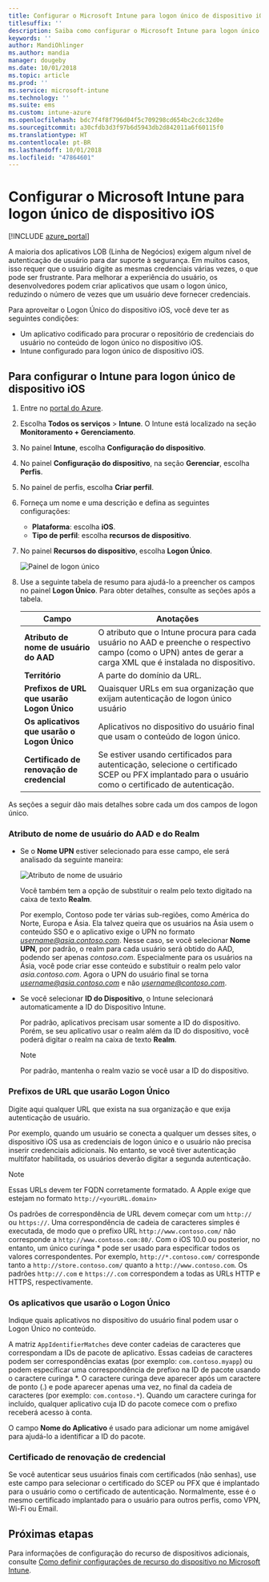 ```yaml
---
title: Configurar o Microsoft Intune para logon único de dispositivo iOS
titlesuffix: ''
description: Saiba como configurar o Microsoft Intune para logon único de dispositivo iOS.
keywords: ''
author: MandiOhlinger
ms.author: mandia
manager: dougeby
ms.date: 10/01/2018
ms.topic: article
ms.prod: ''
ms.service: microsoft-intune
ms.technology: ''
ms.suite: ems
ms.custom: intune-azure
ms.openlocfilehash: bdc7f4f8f796d04f5c709298cd654bc2cdc32d0e
ms.sourcegitcommit: a30cfdb3d3f97b6d5943db2d842011a6f60115f0
ms.translationtype: HT
ms.contentlocale: pt-BR
ms.lasthandoff: 10/01/2018
ms.locfileid: "47864601"
---
```

# <a name="configure-microsoft-intune-for-ios-device-single-sign-on"></a>Configurar o Microsoft Intune para logon único de dispositivo iOS

[!INCLUDE [azure_portal](./includes/azure_portal.md)]

A maioria dos aplicativos LOB (Linha de Negócios) exigem algum nível de autenticação de usuário para dar suporte à segurança. Em muitos casos, isso requer que o usuário digite as mesmas credenciais várias vezes, o que pode ser frustrante. Para melhorar a experiência do usuário, os desenvolvedores podem criar aplicativos que usam o logon único, reduzindo o número de vezes que um usuário deve fornecer credenciais.

Para aproveitar o Logon Único do dispositivo iOS, você deve ter as seguintes condições:

- Um aplicativo codificado para procurar o repositório de credenciais do usuário no conteúdo de logon único no dispositivo iOS.
- Intune configurado para logon único de dispositivo iOS.

## <a name="to-configure-intune-for-ios-device-single-sign-on"></a>Para configurar o Intune para logon único de dispositivo iOS


1. Entre no [portal do Azure](https://portal.azure.com).
2. Escolha **Todos os serviços** > **Intune**. O Intune está localizado na seção **Monitoramento + Gerenciamento**.
3. No painel **Intune**, escolha **Configuração do dispositivo**.
4. No painel **Configuração do dispositivo**, na seção **Gerenciar**, escolha **Perfis**.
5. No painel de perfis, escolha **Criar perfil**.
6. Forneça um nome e uma descrição e defina as seguintes configurações:
   - **Plataforma**: escolha **iOS**.
   - **Tipo de perfil**: escolha **recursos de dispositivo**.
7. No painel **Recursos do dispositivo**, escolha **Logon Único**.

   ![Painel de logon único](./media/sso-blade.png)

8. Use a seguinte tabela de resumo para ajudá-lo a preencher os campos no painel **Logon Único**. Para obter detalhes, consulte as seções após a tabela.

   |Campo  |Anotações|
   |---------|---------|
   |**Atributo de nome de usuário do AAD**|O atributo que o Intune procura para cada usuário no AAD e preenche o respectivo campo (como o UPN) antes de gerar a carga XML que é instalada no dispositivo.|
   |**Território**|A parte do domínio da URL.|
   |**Prefixos de URL que usarão Logon Único**|Quaisquer URLs em sua organização que exijam autenticação de logon único usuário|
   |**Os aplicativos que usarão o Logon Único**|Aplicativos no dispositivo do usuário final que usam o conteúdo de logon único.|
   |**Certificado de renovação de credencial**|Se estiver usando certificados para autenticação, selecione o certificado SCEP ou PFX implantado para o usuário como o certificado de autenticação.|

As seções a seguir dão mais detalhes sobre cada um dos campos de logon único.

### <a name="username-attribute-from-aad-and-realm"></a>Atributo de nome de usuário do AAD e do Realm

- Se o **Nome UPN** estiver selecionado para esse campo, ele será analisado da seguinte maneira:

   ![Atributo de nome de usuário](media/User-name-attribute.png)

   Você também tem a opção de substituir o realm pelo texto digitado na caixa de texto **Realm**.

   Por exemplo, Contoso pode ter várias sub-regiões, como América do Norte, Europa e Ásia. Ela talvez queira que os usuários na Ásia usem o conteúdo SSO e o aplicativo exige o UPN no formato *username@asia.contoso.com*. Nesse caso, se você selecionar **Nome UPN**, por padrão, o realm para cada usuário será obtido do AAD, podendo ser apenas *contoso.com*. Especialmente para os usuários na Ásia, você pode criar esse conteúdo e substituir o realm pelo valor *asia.contoso.com*. Agora o UPN do usuário final se torna *username@asia.contoso.com* e não *username@contoso.com*.

- Se você selecionar **ID do Dispositivo**, o Intune selecionará automaticamente a ID do Dispositivo Intune.

   Por padrão, aplicativos precisam usar somente a ID do dispositivo. Porém, se seu aplicativo usar o realm além da ID do dispositivo, você poderá digitar o realm na caixa de texto **Realm**.

   > [!NOTE]
   > Por padrão, mantenha o realm vazio se você usar a ID do dispositivo.

### <a name="url-prefixes-that-will-use-single-sign-on"></a>Prefixos de URL que usarão Logon Único

Digite aqui qualquer URL que exista na sua organização e que exija autenticação de usuário.

Por exemplo, quando um usuário se conecta a qualquer um desses sites, o dispositivo iOS usa as credenciais de logon único e o usuário não precisa inserir credenciais adicionais. No entanto, se você tiver autenticação multifator habilitada, os usuários deverão digitar a segunda autenticação.

> [!NOTE]
> Essas URLs devem ter FQDN corretamente formatado. A Apple exige que estejam no formato `http://<yourURL.domain>`

Os padrões de correspondência de URL devem começar com um `http://` ou `https://`. Uma correspondência de cadeia de caracteres simples é executada, de modo que o prefixo URL `http://www.contoso.com/` não corresponde a `http://www.contoso.com:80/`. Com o iOS 10.0 ou posterior, no entanto, um único curinga \* pode ser usado para especificar todos os valores correspondentes. Por exemplo, `http://*.contoso.com/` corresponde tanto a `http://store.contoso.com/` quanto a `http://www.contoso.com`.
Os padrões `http://.com` e `https://.com` correspondem a todas as URLs HTTP e HTTPS, respectivamente.

### <a name="apps-that-will-use-single-sign-on"></a>Os aplicativos que usarão o Logon Único

Indique quais aplicativos no dispositivo do usuário final podem usar o Logon Único no conteúdo.

A matriz `AppIdentifierMatches` deve conter cadeias de caracteres que correspondam a IDs de pacote de aplicativo. Essas cadeias de caracteres podem ser correspondências exatas (por exemplo: `com.contoso.myapp`) ou podem especificar uma correspondência de prefixo na ID de pacote usando o caractere curinga \*. O caractere curinga deve aparecer após um caractere de ponto (.) e pode aparecer apenas uma vez, no final da cadeia de caracteres (por exemplo: `com.contoso.*`). Quando um caractere curinga for incluído, qualquer aplicativo cuja ID do pacote comece com o prefixo receberá acesso à conta.

O campo **Nome do Aplicativo** é usado para adicionar um nome amigável para ajudá-lo a identificar a ID do pacote.

### <a name="credential-renewal-certificate"></a>Certificado de renovação de credencial

Se você autenticar seus usuários finais com certificados (não senhas), use este campo para selecionar o certificado do SCEP ou PFX que é implantado para o usuário como o certificado de autenticação. Normalmente, esse é o mesmo certificado implantado para o usuário para outros perfis, como VPN, Wi-Fi ou Email.

## <a name="next-steps"></a>Próximas etapas

Para informações de configuração do recurso de dispositivos adicionais, consulte [Como definir configurações de recurso do dispositivo no Microsoft Intune](device-features-configure.md).
